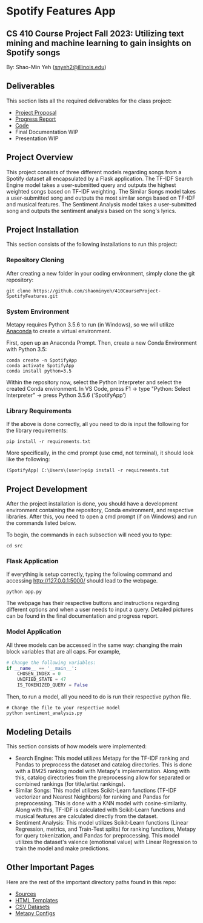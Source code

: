 # Spotify Features App

## CS 410 Course Project Fall 2023: Utilizing text mining and machine learning to gain insights on Spotify songs

By: Shao-Min Yeh (snyeh2@illinois.edu)

## Deliverables 

This section lists all the required deliverables for the class project:

* [Project Proposal](https://github.com/shaominyeh/410CourseProject-SpotifyFeatures/blob/main/Project%20Proposal.pdf)
* [Progress Report](https://github.com/shaominyeh/410CourseProject-SpotifyFeatures/blob/main/Project%20Progress%20Report.pdf)
* [Code](https://github.com/shaominyeh/410CourseProject-SpotifyFeatures/tree/main/src)
* Final Documentation WIP
* Presentation WIP

## Project Overview

This project consists of three different models regarding songs from a Spotify dataset all encapsulated by a Flask application. The TF-IDF Search Engine model takes a user-submitted query and outputs the highest weighted songs based on TF-IDF weighting. The Similar Songs model takes a user-submitted song and outputs the most similar songs based on TF-IDF and musical features. The Sentiment Analysis model takes a user-submitted song and outputs the sentiment analysis based on the song's lyrics. 

## Project Installation
This section consists of the following installations to run this project:

### Repository Cloning
After creating a new folder in your coding environment, simply clone the git repository:
```
git clone https://github.com/shaominyeh/410CourseProject-SpotifyFeatures.git
```

### System Environment
Metapy requires Python 3.5.6 to run (in Windows), so we will utilize [Anaconda](https://www.anaconda.com/download) to create a virtual environment.  

First, open up an Anaconda Prompt. Then, create a new Conda Environment with Python 3.5:
```
conda create -n SpotifyApp
conda activate SpotifyApp
conda install python=3.5
```
Within the repository now, select the Python Interpreter and select the created Conda environment. In VS Code, press F1 -> type "Python: Select Interpreter" -> press Python 3.5.6 ('SpotifyApp')

### Library Requirements
If the above is done correctly, all you need to do is input the following for the library requirements:
```
pip install -r requirements.txt
```
More specifically, in the cmd prompt (use cmd, not terminal), it should look like the following:
```
(SpotifyApp) C:\Users\(user)>pip install -r requirements.txt
```

## Project Development
After the project installation is done, you should have a development environment containing the repository, Conda environment, and respective libraries. After this, you need to open a cmd prompt (if on Windows) and run the commands listed below. 

To begin, the commands in each subsection will need you to type:
```
cd src
``` 

### Flask Application
If everything is setup correctly, typing the following command and accessing http://127.0.0.1:5000/ should lead to the webpage.
```
python app.py
```
The webpage has their respective buttons and instructions regarding different options and when a user needs to input a query. Detailed pictures can be found in the final documentation and progress report. 

### Model Application
All three models can be accessed in the same way: changing the main block variables that are all caps. For example,
```python
# Change the following variables:
if __name__ == '__main__':
    CHOSEN_INDEX = 0
    UNIFIED_STATE = 47
    IS_TOKENIZED_QUERY = False
```
Then, to run a model, all you need to do is run their respective python file.
```
# Change the file to your respective model
python sentiment_analysis.py
```

## Modeling Details
This section consists of how models were implemented:

* Search Engine: This model utilizes Metapy for the TF-IDF ranking and Pandas to preprocess the dataset and catalog directories. This is done with a BM25 ranking model with Metapy's implementation. Along with this, catalog directories from the preprocessing allow for separated or combined rankings (for title/artist rankings).
* Similar Songs: This model utilizes Scikit-Learn functions (TF-IDF vectorizer and Nearest Neighbors) for ranking and Pandas for preprocessing. This is done with a KNN model with cosine-similarity. Along with this, TF-IDF is calculated with Scikit-Learn functions and musical features are calculated directly from the dataset.
* Sentiment Analysis: This model utilizes Scikit-Learn functions (Linear Regression, metrics, and Train-Test splits) for ranking functions, Metapy for query tokenization, and Pandas for preprocessing. This model utilizes the dataset's valence (emotional value) with Linear Regression to train the model and make predictions. 

## Other Important Pages

Here are the rest of the important directory paths found in this repo:

* [Sources](https://github.com/shaominyeh/410CourseProject-SpotifyFeatures/blob/main/docs/sources.txt)
* [HTML Templates](https://github.com/shaominyeh/410CourseProject-SpotifyFeatures/tree/main/templates)
* [CSV Datasets](https://github.com/shaominyeh/410CourseProject-SpotifyFeatures/tree/main/data)
* [Metapy Configs](https://github.com/shaominyeh/410CourseProject-SpotifyFeatures/tree/main/config)

